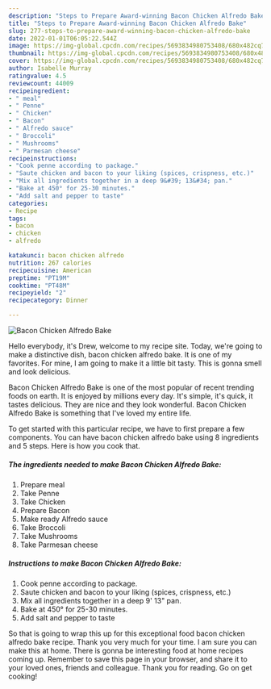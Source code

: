 ```yaml
---
description: "Steps to Prepare Award-winning Bacon Chicken Alfredo Bake"
title: "Steps to Prepare Award-winning Bacon Chicken Alfredo Bake"
slug: 277-steps-to-prepare-award-winning-bacon-chicken-alfredo-bake
date: 2022-01-01T06:05:22.544Z
image: https://img-global.cpcdn.com/recipes/5693834980753408/680x482cq70/bacon-chicken-alfredo-bake-recipe-main-photo.jpg
thumbnail: https://img-global.cpcdn.com/recipes/5693834980753408/680x482cq70/bacon-chicken-alfredo-bake-recipe-main-photo.jpg
cover: https://img-global.cpcdn.com/recipes/5693834980753408/680x482cq70/bacon-chicken-alfredo-bake-recipe-main-photo.jpg
author: Isabelle Murray
ratingvalue: 4.5
reviewcount: 44009
recipeingredient:
- " meal"
- " Penne"
- " Chicken"
- " Bacon"
- " Alfredo sauce"
- " Broccoli"
- " Mushrooms"
- " Parmesan cheese"
recipeinstructions:
- "Cook penne according to package."
- "Saute chicken and bacon to your liking (spices, crispness, etc.)"
- "Mix all ingredients together in a deep 9&#39; 13&#34; pan."
- "Bake at 450° for 25-30 minutes."
- "Add salt and pepper to taste"
categories:
- Recipe
tags:
- bacon
- chicken
- alfredo

katakunci: bacon chicken alfredo 
nutrition: 267 calories
recipecuisine: American
preptime: "PT19M"
cooktime: "PT48M"
recipeyield: "2"
recipecategory: Dinner

---
```



![Bacon Chicken Alfredo Bake](https://img-global.cpcdn.com/recipes/5693834980753408/680x482cq70/bacon-chicken-alfredo-bake-recipe-main-photo.jpg)

Hello everybody, it's Drew, welcome to my recipe site. Today, we're going to make a distinctive dish, bacon chicken alfredo bake. It is one of my favorites. For mine, I am going to make it a little bit tasty. This is gonna smell and look delicious.



Bacon Chicken Alfredo Bake is one of the most popular of recent trending foods on earth. It is enjoyed by millions every day. It's simple, it's quick, it tastes delicious. They are nice and they look wonderful. Bacon Chicken Alfredo Bake is something that I've loved my entire life.


To get started with this particular recipe, we have to first prepare a few components. You can have bacon chicken alfredo bake using 8 ingredients and 5 steps. Here is how you cook that.

<!--inarticleads1-->

##### The ingredients needed to make Bacon Chicken Alfredo Bake:

1. Prepare  meal
1. Take  Penne
1. Take  Chicken
1. Prepare  Bacon
1. Make ready  Alfredo sauce
1. Take  Broccoli
1. Take  Mushrooms
1. Take  Parmesan cheese




<!--inarticleads2-->

##### Instructions to make Bacon Chicken Alfredo Bake:

1. Cook penne according to package.
1. Saute chicken and bacon to your liking (spices, crispness, etc.)
1. Mix all ingredients together in a deep 9&#39; 13&#34; pan.
1. Bake at 450° for 25-30 minutes.
1. Add salt and pepper to taste




So that is going to wrap this up for this exceptional food bacon chicken alfredo bake recipe. Thank you very much for your time. I am sure you can make this at home. There is gonna be interesting food at home recipes coming up. Remember to save this page in your browser, and share it to your loved ones, friends and colleague. Thank you for reading. Go on get cooking!
